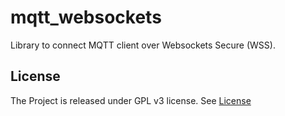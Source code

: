# mqtt_websockets

Library to connect MQTT client over Websockets Secure (WSS).

## License

The Project is released under GPL v3 license. See [License](LICENSE)
